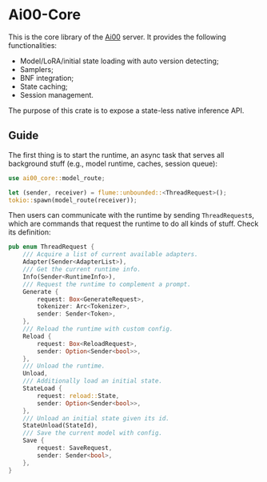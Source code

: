 # Ai00-Core

This is the core library of the [Ai00](https://github.com/Ai00-X/ai00_server) server. It provides the following functionalities:

- Model/LoRA/initial state loading with auto version detecting;
- Samplers;
- BNF integration;
- State caching;
- Session management.

The purpose of this crate is to expose a state-less native inference API.

## Guide

The first thing is to start the runtime, an async task that serves all background stuff (e.g., model runtime, caches, session queue):

```rust
use ai00_core::model_route;

let (sender, receiver) = flume::unbounded::<ThreadRequest>();
tokio::spawn(model_route(receiver));
```

Then users can communicate with the runtime by sending `ThreadRequest`s, which are commands that request the runtime to do all kinds of stuff.
Check its definition:

```rust
pub enum ThreadRequest {
    /// Acquire a list of current available adapters.
    Adapter(Sender<AdapterList>),
    /// Get the current runtime info.
    Info(Sender<RuntimeInfo>),
    /// Request the runtime to complement a prompt.
    Generate {
        request: Box<GenerateRequest>,
        tokenizer: Arc<Tokenizer>,
        sender: Sender<Token>,
    },
    /// Reload the runtime with custom config.
    Reload {
        request: Box<ReloadRequest>,
        sender: Option<Sender<bool>>,
    },
    /// Unload the runtime.
    Unload,
    /// Additionally load an initial state.
    StateLoad {
        request: reload::State,
        sender: Option<Sender<bool>>,
    },
    /// Unload an initial state given its id.
    StateUnload(StateId),
    /// Save the current model with config.
    Save {
        request: SaveRequest,
        sender: Sender<bool>,
    },
}
```